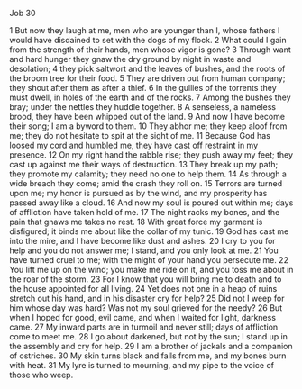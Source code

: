 Job 30

1	But now they laugh at me, men who are younger than I, whose fathers I would have disdained to set with the dogs of my flock.
2	What could I gain from the strength of their hands, men whose vigor is gone?
3	Through want and hard hunger they gnaw the dry ground by night in waste and desolation;
4	they pick saltwort and the leaves of bushes, and the roots of the broom tree for their food.
5	They are driven out from human company; they shout after them as after a thief.
6	In the gullies of the torrents they must dwell, in holes of the earth and of the rocks.
7	Among the bushes they bray; under the nettles they huddle together.
8	A senseless, a nameless brood, they have been whipped out of the land.
9	And now I have become their song; I am a byword to them.
10	They abhor me; they keep aloof from me; they do not hesitate to spit at the sight of me.
11	Because God has loosed my cord and humbled me, they have cast off restraint in my presence.
12	On my right hand the rabble rise; they push away my feet; they cast up against me their ways of destruction.
13	They break up my path; they promote my calamity; they need no one to help them.
14	As through a wide breach they come; amid the crash they roll on.
15	Terrors are turned upon me; my honor is pursued as by the wind, and my prosperity has passed away like a cloud.
16	And now my soul is poured out within me; days of affliction have taken hold of me.
17	The night racks my bones, and the pain that gnaws me takes no rest.
18	With great force my garment is disfigured; it binds me about like the collar of my tunic.
19	God has cast me into the mire, and I have become like dust and ashes.
20	I cry to you for help and you do not answer me; I stand, and you only look at me.
21	You have turned cruel to me; with the might of your hand you persecute me.
22	You lift me up on the wind; you make me ride on it, and you toss me about in the roar of the storm.
23	For I know that you will bring me to death and to the house appointed for all living.
24	Yet does not one in a heap of ruins stretch out his hand, and in his disaster cry for help?
25	Did not I weep for him whose day was hard? Was not my soul grieved for the needy?
26	But when I hoped for good, evil came, and when I waited for light, darkness came.
27	My inward parts are in turmoil and never still; days of affliction come to meet me.
28	I go about darkened, but not by the sun; I stand up in the assembly and cry for help.
29	I am a brother of jackals and a companion of ostriches.
30	My skin turns black and falls from me, and my bones burn with heat.
31	My lyre is turned to mourning, and my pipe to the voice of those who weep.


